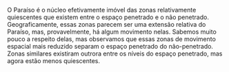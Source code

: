 ﻿O Paraíso é o núcleo efetivamente imóvel das zonas relativamente quiescentes que existem entre o espaço penetrado e o não penetrado. Geograficamente, essas zonas parecem ser uma extensão relativa do Paraíso, mas, provavelmente, há algum movimento nelas. Sabemos muito pouco a respeito delas, mas observamos que essas zonas de movimento espacial mais reduzido separam o espaço penetrado do não-penetrado. Zonas similares existiram outrora entre os níveis do espaço penetrado, mas agora estão menos quiescentes.
